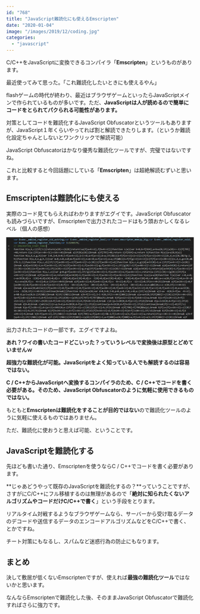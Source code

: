 ```yaml
---
id: "768"
title: "JavaScript難読化にも使えるEmscripten"
date: "2020-01-04"
image: "/images/2019/12/coding.jpg"
categories: 
  - "javascript"
---
```


C/C++をJavaScriptに変換できるコンパイラ「**Emscripten**」というものがあります。

最近使ってみて思った。「これ難読化したいときにも使えるやん」

flashゲームの時代が終わり、最近はブラウザゲームといったらJavaScriptメインで作られているものが多いです。ただ、**JavaScriptは人が読めるので簡単にコードをとられてパクられる可能性があります。**

対策としてコードを難読化するJavaScript Obfuscatorというツールもありますが、JavaScript１年くらいやってれば割と解読できたりします。（というか難読化設定ちゃんとしないとワンクリックで解読可能）

JavaScript Obfuscatorはかなり優秀な難読化ツールですが、完璧ではないですね。

これと比較すると今回話題にしている「**Emscripten**」は超絶解読むずいと思います。

## Emscriptenは難読化にも使える

実際のコード見てもらえればわかりますがエグイです。JavaScript Obfuscatorも読みづらいですが、Emscriptenで出力されたコードはもう頭おかしくなるレベル（個人の感想）

![](/images/2020/01/emscripten_example.png)

出力されたコードの一部です。エグイですよね。

**あれ？ワイの書いたコードどこいった？っていうレベルで変換後は原型とどめていませんｗ**

**超強力な難読化が可能。JavaScriptをよく知っている人でも解読するのは容易ではない。**

**C / C++からJavaScriptへ変換するコンパイラのため、C / C++でコードを書く必要がある。そのため、JavaScript Obfuscatorのように気軽に使用できるものではない。**

もともと**Emscriptenは難読化をすることが目的ではない**ので難読化ツールのように気軽に使えるものではありません。

ただ、難読化に使おうと思えば可能、ということです。

## JavaScriptを難読化する

先ほども書いた通り、Emscriptenを使うならC / C++でコードを書く必要があります。

**じゃあどうやって既存のJavaScriptを難読化するの？**っていうことですが、さすがにC/C++にフル移植するのは無理があるので「**絶対に知られたくないアルゴリズムやコードだけC/C++で書く**」という手段をとります。

リアルタイム対戦するようなブラウザゲームなら、サーバーから受け取るデータのデコードや送信するデータのエンコードアルゴリズムなどをC/C++で書く、とかですね。

チート対策にもなるし、スパムなど迷惑行為の防止にもなります。

## まとめ

決して敷居が低くないEmscriptenですが、使えれば**最強の難読化ツール**ではないかと思います。

なんならEmscriptenで難読化した後、そのままJavaScript Obfuscatorで難読化すればさらに強力です。

